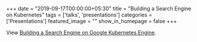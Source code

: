 +++
date = "2019-09-17T00:00:00+05:30"
title = "Building a Search Engine on Kubernetes"
tags  = ['talks', 'presentations']
categories = ['Presentations']
featured_image = ""
show_in_homepage = false
+++

<p data-notist="aravindputrevu/UglIIy">View <a href="https://conf.aravind.dev/UglIIy">Building a Search Engine on Google Kubernetes Engine</a>.</p><script async src="https://on.notist.cloud/embed/002.js"></script>